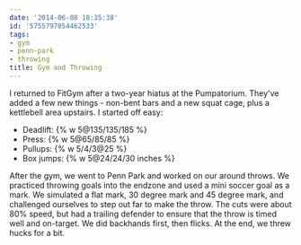 ```yaml
---
date: '2014-06-08 18:35:38'
id: '5755797054462533'
tags:
- gym
- penn-park
- throwing
title: Gym and Throwing
---
```


I returned to FitGym after a two-year hiatus at the Pumpatorium. They've added a few new things - non-bent bars and a new squat cage, plus a kettlebell area upstairs. I started off easy:

- Deadlift: {% w 5@135/135/185 %}
- Press: {% w 5@65/85/85 %}
- Pullups: {% w 5/4/3@25 %}
- Box jumps: {% w 5@24/24/30 inches %}

After the gym, we went to Penn Park and worked on our around throws. We practiced throwing goals into the endzone and used a mini soccer goal as a mark. We simulated a flat mark, 30 degree mark and 45 degree mark, and challenged ourselves to step out far to make the throw. The cuts were about 80% speed, but had a trailing defender to ensure that the throw is timed well and on-target. We did backhands first, then flicks. At the end, we threw hucks for a bit. 
